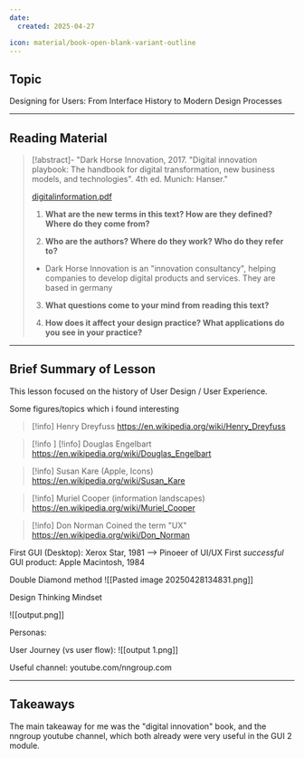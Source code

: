 ```yaml
---
date:
  created: 2025-04-27

icon: material/book-open-blank-variant-outline
---
```

## Topic

Designing for Users: From Interface History to Modern Design Processes

---
## Reading Material

> [!abstract]- "Dark Horse Innovation, 2017. "Digital innovation playbook: The handbook for digital transformation, new business models, and technologies". 4th ed. Munich: Hanser."
>
> [digitalinformation.pdf](texts/week6/week6_digital_information.pdf)
>
> 1) **What are the new terms in this text? How are they defined? Where do they come from?**
>
>
> 2) **Who are the authors? Where do they work? Who do they refer to?**
>
>- Dark Horse Innovation is an "innovation consultancy", helping companies to develop digital products and services. They are based in germany
>
> 3) **What questions come to your mind from reading this text?**
>
>
> 4) **How does it affect your design practice? What applications do you see in your practice?**
>


---

## Brief Summary of Lesson

This lesson focused on the history of User Design / User Experience.

Some figures/topics which i found interesting

>[!info] Henry Dreyfuss
>https://en.wikipedia.org/wiki/Henry_Dreyfuss 

>[!info ] [!info] Douglas Engelbart
>https://en.wikipedia.org/wiki/Douglas_Engelbart 

>[!info] Susan Kare (Apple, Icons)
>https://en.wikipedia.org/wiki/Susan_Kare

>[!info] Muriel Cooper (information landscapes)
>https://en.wikipedia.org/wiki/Muriel_Cooper

>[!info] Don Norman
>Coined the term "UX"
>https://en.wikipedia.org/wiki/Don_Norman


First GUI (Desktop): Xerox Star, 1981 --> Pinoeer of UI/UX
First *successful* GUI product: Apple Macintosh, 1984


Double Diamond method
![[Pasted image 20250428134831.png]]


Design Thinking Mindset

![[output.png]]

Personas:


User Journey (vs user flow):
![[output 1.png]]

Useful channel: youtube.com/nngroup.com

---

## Takeaways

The main takeaway for me was the "digital innovation" book, and the nngroup youtube channel, which both already were very useful in the GUI 2 module.